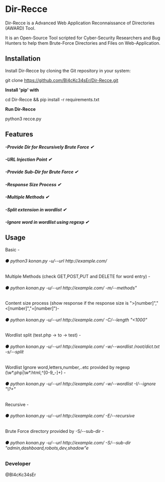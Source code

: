 # Dir-Recce
Dir-Recce is a Advanced Web Application Reconnaissance of Directories (AWARD) Tool.

It is an Open-Source Tool scripted for Cyber-Security Researchers and Bug Hunters to help them Brute-Force Directories and Files on Web-Application.


<h2>Installation</h2>

Install Dir-Recce by cloning the Git repository in your system:

git clone https://github.com/Bl4cKc34sEr/Dir-Recce.git

**Install 'pip' with**

cd Dir-Recce && pip install -r requirements.txt

**Run Dir-Recce**

python3 recce.py

<h2>Features</h2>

<h5>-Provide Dir for Recursively Brute Force   ✔ </h5>
<h5>-URL Injection Point                       ✔ </h5>
<h5>-Provide Sub-Dir for Brute Force           ✔ </h5>
<h5>-Response Size Process                     ✔ </h5>
<h5>-Multiple Methods                          ✔ </h5>
<h5>-Split extension in wordlist               ✔ </h5>
<h5>-Ignore word in wordlist using regexp      ✔ </h5>


<h2>Usage</h2>
Basic -
<h6>● python3 konan.py -u/--url http://example.com/ </h6>
Multiple Methods (check GET,POST,PUT and DELETE for word entry) -
<h6>● python konan.py -u/--url http://example.com/ -m/--methods"</h6>
Content size process (show response if the response size is ">[number]","<[number]","=[number]")-
<h6>● python konan.py -u/--url http://example.com/ -C/--length "<1000" </h6>
Wordlist split (test.php -> to -> test) -
<h6>● python konan.py -u/--url http://example.com/ -w/--wordlist /root/dict.txt -s/--split </h6>
Wordlist Ignore word,letters,number,..etc provided by regexp (\w*.php|\w*.html,^[0-9_-]+) -
<h6>● python konan.py -u/--url http://example.com/ -w/--wordlist -I/--ignore "\?+"</h6>
Recursive -
<h6>● python konan.py -u/--url http://example.com/ -E/--recursive</h6>
Brute Force directory provided by -S/--sub-dir -
<h6>● python konan.py -u/--url http://example.com/ -S/--sub-dir "admin,dashboard,robots,dev,shadow"e</h6>
  
 <h3>Developer</h3> @Bl4cKc34sEr
